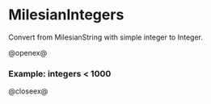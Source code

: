 # MilesianIntegers


Convert from MilesianString with simple integer to Integer.

@openex@

### Example: integers < 1000 ###


@closeex@